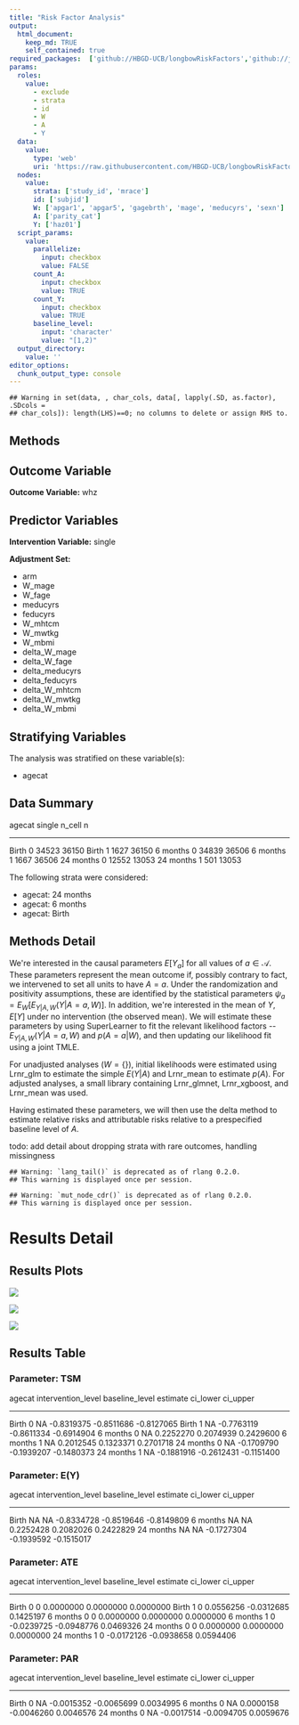 ```yaml
---
title: "Risk Factor Analysis"
output: 
  html_document:
    keep_md: TRUE
    self_contained: true
required_packages:  ['github://HBGD-UCB/longbowRiskFactors','github://jeremyrcoyle/skimr@vector_types', 'github://tlverse/delayed']
params:
  roles:
    value:
      - exclude
      - strata
      - id
      - W
      - A
      - Y
  data: 
    value: 
      type: 'web'
      uri: 'https://raw.githubusercontent.com/HBGD-UCB/longbowRiskFactors/master/inst/sample_data/birthwt_data.rdata'
  nodes:
    value:
      strata: ['study_id', 'mrace']
      id: ['subjid']
      W: ['apgar1', 'apgar5', 'gagebrth', 'mage', 'meducyrs', 'sexn']
      A: ['parity_cat']
      Y: ['haz01']
  script_params:
    value:
      parallelize:
        input: checkbox
        value: FALSE
      count_A:
        input: checkbox
        value: TRUE
      count_Y:
        input: checkbox
        value: TRUE        
      baseline_level:
        input: 'character'
        value: "[1,2)"
  output_directory:
    value: ''
editor_options: 
  chunk_output_type: console
---
```







```
## Warning in set(data, , char_cols, data[, lapply(.SD, as.factor), .SDcols =
## char_cols]): length(LHS)==0; no columns to delete or assign RHS to.
```

## Methods
## Outcome Variable

**Outcome Variable:** whz

## Predictor Variables

**Intervention Variable:** single

**Adjustment Set:**

* arm
* W_mage
* W_fage
* meducyrs
* feducyrs
* W_mhtcm
* W_mwtkg
* W_mbmi
* delta_W_mage
* delta_W_fage
* delta_meducyrs
* delta_feducyrs
* delta_W_mhtcm
* delta_W_mwtkg
* delta_W_mbmi

## Stratifying Variables

The analysis was stratified on these variable(s):

* agecat

## Data Summary

agecat      single    n_cell       n
----------  -------  -------  ------
Birth       0          34523   36150
Birth       1           1627   36150
6 months    0          34839   36506
6 months    1           1667   36506
24 months   0          12552   13053
24 months   1            501   13053


The following strata were considered:

* agecat: 24 months
* agecat: 6 months
* agecat: Birth



## Methods Detail

We're interested in the causal parameters $E[Y_a]$ for all values of $a \in \mathcal{A}$. These parameters represent the mean outcome if, possibly contrary to fact, we intervened to set all units to have $A=a$. Under the randomization and positivity assumptions, these are identified by the statistical parameters $\psi_a=E_W[E_{Y|A,W}(Y|A=a,W)]$.  In addition, we're interested in the mean of $Y$, $E[Y]$ under no intervention (the observed mean). We will estimate these parameters by using SuperLearner to fit the relevant likelihood factors -- $E_{Y|A,W}(Y|A=a,W)$ and $p(A=a|W)$, and then updating our likelihood fit using a joint TMLE.

For unadjusted analyses ($W=\{\}$), initial likelihoods were estimated using Lrnr_glm to estimate the simple $E(Y|A)$ and Lrnr_mean to estimate $p(A)$. For adjusted analyses, a small library containing Lrnr_glmnet, Lrnr_xgboost, and Lrnr_mean was used.

Having estimated these parameters, we will then use the delta method to estimate relative risks and attributable risks relative to a prespecified baseline level of $A$.

todo: add detail about dropping strata with rare outcomes, handling missingness



```
## Warning: `lang_tail()` is deprecated as of rlang 0.2.0.
## This warning is displayed once per session.
```

```
## Warning: `mut_node_cdr()` is deprecated as of rlang 0.2.0.
## This warning is displayed once per session.
```




# Results Detail

## Results Plots
![](/tmp/a2d3a15e-81d3-43c1-bf3f-a62ff0367092/2d553081-4dc4-4963-b9c5-2a858d015936/REPORT_files/figure-html/plot_tsm-1.png)<!-- -->



![](/tmp/a2d3a15e-81d3-43c1-bf3f-a62ff0367092/2d553081-4dc4-4963-b9c5-2a858d015936/REPORT_files/figure-html/plot_ate-1.png)<!-- -->



![](/tmp/a2d3a15e-81d3-43c1-bf3f-a62ff0367092/2d553081-4dc4-4963-b9c5-2a858d015936/REPORT_files/figure-html/plot_par-1.png)<!-- -->

## Results Table

### Parameter: TSM


agecat      intervention_level   baseline_level      estimate     ci_lower     ci_upper
----------  -------------------  ---------------  -----------  -----------  -----------
Birth       0                    NA                -0.8319375   -0.8511686   -0.8127065
Birth       1                    NA                -0.7763119   -0.8611334   -0.6914904
6 months    0                    NA                 0.2252270    0.2074939    0.2429600
6 months    1                    NA                 0.2012545    0.1323371    0.2701718
24 months   0                    NA                -0.1709790   -0.1939207   -0.1480373
24 months   1                    NA                -0.1881916   -0.2612431   -0.1151400


### Parameter: E(Y)


agecat      intervention_level   baseline_level      estimate     ci_lower     ci_upper
----------  -------------------  ---------------  -----------  -----------  -----------
Birth       NA                   NA                -0.8334728   -0.8519646   -0.8149809
6 months    NA                   NA                 0.2252428    0.2082026    0.2422829
24 months   NA                   NA                -0.1727304   -0.1939592   -0.1515017


### Parameter: ATE


agecat      intervention_level   baseline_level      estimate     ci_lower    ci_upper
----------  -------------------  ---------------  -----------  -----------  ----------
Birth       0                    0                  0.0000000    0.0000000   0.0000000
Birth       1                    0                  0.0556256   -0.0312685   0.1425197
6 months    0                    0                  0.0000000    0.0000000   0.0000000
6 months    1                    0                 -0.0239725   -0.0948776   0.0469326
24 months   0                    0                  0.0000000    0.0000000   0.0000000
24 months   1                    0                 -0.0172126   -0.0938658   0.0594406


### Parameter: PAR


agecat      intervention_level   baseline_level      estimate     ci_lower    ci_upper
----------  -------------------  ---------------  -----------  -----------  ----------
Birth       0                    NA                -0.0015352   -0.0065699   0.0034995
6 months    0                    NA                 0.0000158   -0.0046260   0.0046576
24 months   0                    NA                -0.0017514   -0.0094705   0.0059676
